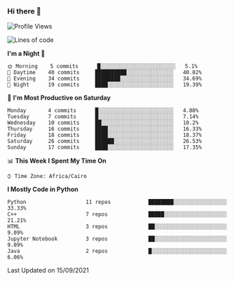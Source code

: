 ### Hi there 👋

<!--
**AMR-KELEG/AMR-KELEG** is a ✨ _special_ ✨ repository because its `README.md` (this file) appears on your GitHub profile.

Here are some ideas to get you started:

- 🔭 I’m currently working on ...
- 🌱 I’m currently learning ...
- 👯 I’m looking to collaborate on ...
- 🤔 I’m looking for help with ...
- 💬 Ask me about ...
- 📫 How to reach me: ...
- 😄 Pronouns: ...
- ⚡ Fun fact: ...
-->

<!--START_SECTION:waka-->
![Profile Views](http://img.shields.io/badge/Profile%20Views-20-blue)

![Lines of code](https://img.shields.io/badge/From%20Hello%20World%20I%27ve%20Written-2.6%20million%20lines%20of%20code-blue)

**I'm a Night 🦉** 

```text
🌞 Morning    5 commits      █░░░░░░░░░░░░░░░░░░░░░░░░   5.1% 
🌆 Daytime    40 commits     ██████████░░░░░░░░░░░░░░░   40.82% 
🌃 Evening    34 commits     ████████░░░░░░░░░░░░░░░░░   34.69% 
🌙 Night      19 commits     ████░░░░░░░░░░░░░░░░░░░░░   19.39%

```
📅 **I'm Most Productive on Saturday** 

```text
Monday       4 commits      █░░░░░░░░░░░░░░░░░░░░░░░░   4.08% 
Tuesday      7 commits      █░░░░░░░░░░░░░░░░░░░░░░░░   7.14% 
Wednesday    10 commits     ██░░░░░░░░░░░░░░░░░░░░░░░   10.2% 
Thursday     16 commits     ████░░░░░░░░░░░░░░░░░░░░░   16.33% 
Friday       18 commits     ████░░░░░░░░░░░░░░░░░░░░░   18.37% 
Saturday     26 commits     ██████░░░░░░░░░░░░░░░░░░░   26.53% 
Sunday       17 commits     ████░░░░░░░░░░░░░░░░░░░░░   17.35%

```


📊 **This Week I Spent My Time On** 

```text
⌚︎ Time Zone: Africa/Cairo

```

**I Mostly Code in Python** 

```text
Python                   11 repos            ████████░░░░░░░░░░░░░░░░░   33.33% 
C++                      7 repos             █████░░░░░░░░░░░░░░░░░░░░   21.21% 
HTML                     3 repos             ██░░░░░░░░░░░░░░░░░░░░░░░   9.09% 
Jupyter Notebook         3 repos             ██░░░░░░░░░░░░░░░░░░░░░░░   9.09% 
Java                     2 repos             █░░░░░░░░░░░░░░░░░░░░░░░░   6.06%

```



 Last Updated on 15/09/2021
<!--END_SECTION:waka-->
